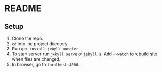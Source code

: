 # README

## Setup

1. Clone the repo.
2. `cd` into the project directory.
3. Run `gem install jekyll bundler`.
4. To start server run `jekyll serve` or  `jekyll s`. Add `--watch` to rebuild site when files are changed.
5. In browser, go to `localhost:4000`.
